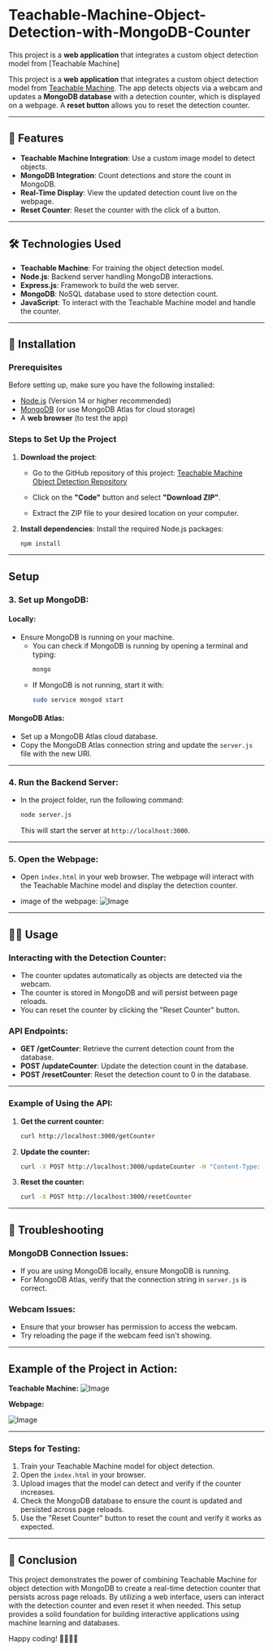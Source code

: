 # Teachable-Machine-Object-Detection-with-MongoDB-Counter
This project is a **web application** that integrates a custom object detection model from [Teachable Machine]



This project is a **web application** that integrates a custom object detection model from [Teachable Machine](https://teachablemachine.withgoogle.com/). The app detects objects via a webcam and updates a **MongoDB database** with a detection counter, which is displayed on a webpage. A **reset button** allows you to reset the detection counter.

---

## 🎯 Features

- **Teachable Machine Integration**: Use a custom image model to detect objects.
- **MongoDB Integration**: Count detections and store the count in MongoDB.
- **Real-Time Display**: View the updated detection count live on the webpage.
- **Reset Counter**: Reset the counter with the click of a button.

---

## 🛠️ Technologies Used

- **Teachable Machine**: For training the object detection model.
- **Node.js**: Backend server handling MongoDB interactions.
- **Express.js**: Framework to build the web server.
- **MongoDB**: NoSQL database used to store detection count.
- **JavaScript**: To interact with the Teachable Machine model and handle the counter.

---

## 🚀 Installation

### Prerequisites

Before setting up, make sure you have the following installed:
- [Node.js](https://nodejs.org/) (Version 14 or higher recommended)
- [MongoDB](https://www.mongodb.com/try/download/community) (or use MongoDB Atlas for cloud storage)
- A **web browser** (to test the app)

### Steps to Set Up the Project

1. **Download the project**:
   - Go to the GitHub repository of this project: [Teachable Machine Object Detection Repository](https://github.com/RehamAlhmaidi/Teachable-Machine-Object-Detection-with-MongoDB-Counter.git)

   - Click on the **"Code"** button and select **"Download ZIP"**.
   - Extract the ZIP file to your desired location on your computer.

2. **Install dependencies**:
   Install the required Node.js packages:
   ```bash
   npm install

---

## Setup

### 3. Set up MongoDB:

#### Locally:
- Ensure MongoDB is running on your machine.
  - You can check if MongoDB is running by opening a terminal and typing:  
    ```bash
    mongo
    ```
  - If MongoDB is not running, start it with:
    ```bash
    sudo service mongod start
    ```

#### MongoDB Atlas:
- Set up a MongoDB Atlas cloud database.
- Copy the MongoDB Atlas connection string and update the `server.js` file with the new URI.

---

### 4. Run the Backend Server:

- In the project folder, run the following command:
  ```bash
  node server.js
  ```
  This will start the server at `http://localhost:3000`.

---

### 5. Open the Webpage:
- Open `index.html` in your web browser. The webpage will interact with the Teachable Machine model and display the detection counter.

  
- image of the webpage:
![Image](https://github.com/user-attachments/assets/e618f2a5-2949-47a0-981a-a3187eb74377)



  
---

## 🧑‍💻 Usage

### Interacting with the Detection Counter:
- The counter updates automatically as objects are detected via the webcam.
- The counter is stored in MongoDB and will persist between page reloads.
- You can reset the counter by clicking the "Reset Counter" button.

### API Endpoints:

- **GET /getCounter**: Retrieve the current detection count from the database.
- **POST /updateCounter**: Update the detection count in the database.
- **POST /resetCounter**: Reset the detection count to 0 in the database.

---

### Example of Using the API:

1. **Get the current counter:**

   ```bash
   curl http://localhost:3000/getCounter
   ```

2. **Update the counter:**

   ```bash
   curl -X POST http://localhost:3000/updateCounter -H "Content-Type: application/json" -d '{"count": 5}'
   ```

3. **Reset the counter:**

   ```bash
   curl -X POST http://localhost:3000/resetCounter
   ```
---

## 🔧 Troubleshooting

### MongoDB Connection Issues:
- If you are using MongoDB locally, ensure MongoDB is running.
- For MongoDB Atlas, verify that the connection string in `server.js` is correct.

### Webcam Issues:
- Ensure that your browser has permission to access the webcam.
- Try reloading the page if the webcam feed isn't showing.


---

## Example of the Project in Action:
**Teachable Machine:**
![Image](https://github.com/user-attachments/assets/01672ceb-d4c2-4466-8133-3741d70af2a2)






**Webpage:**

![Image](https://github.com/user-attachments/assets/5183d735-0112-4b95-8802-65bdb3da0bab)


---

### Steps for Testing:
1. Train your Teachable Machine model for object detection.
2. Open the `index.html` in your browser.
3. Upload images that the model can detect and verify if the counter increases.
4. Check the MongoDB database to ensure the count is updated and persisted across page reloads.
5. Use the "Reset Counter" button to reset the count and verify it works as expected.

---


## 🎯 Conclusion

This project demonstrates the power of combining Teachable Machine for object detection with MongoDB to create a real-time detection counter that persists across page reloads. By utilizing a web interface, users can interact with the detection counter and even reset it when needed. This setup provides a solid foundation for building interactive applications using machine learning and databases.


Happy coding! 👩‍💻👨‍💻

